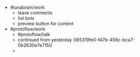 - #lunabrain/work
	- leave comments
	- list bots
	- preview button for content
- #protoflow/work
	- #protoflow/talk
	- continued from yesterday ((65319fe0-f47b-456c-bca7-0b2630e7e715))
	-